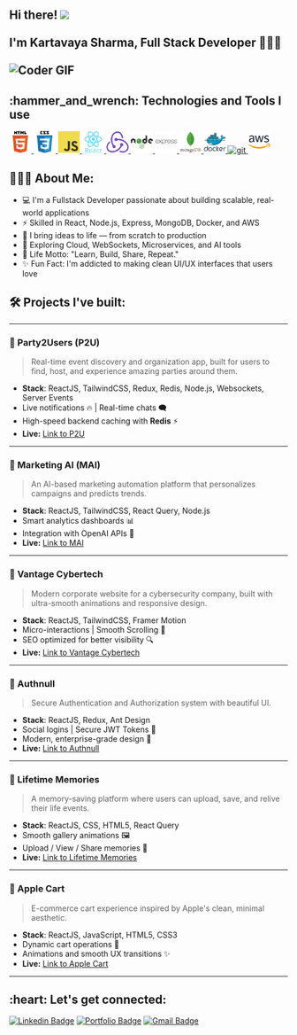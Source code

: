 <h2 align="left">
  <abc>
    <br>Hi there! <img src="https://user-images.githubusercontent.com/42378118/110234147-e3259600-7f4e-11eb-95be-0c4047144dea.gif" width="30"><br><br>
    I'm Kartavaya Sharma, Full Stack Developer 👨🏻‍💻<br><br>
    <img src="https://media.giphy.com/media/SWoSkN6DxTszqIKEqv/giphy.gif" alt="Coder GIF" width="500">
  </abc>
</h2>

<h2 align="left">:hammer_and_wrench: Technologies and Tools I use</h2>
<p align="left">
  <a href="https://developer.mozilla.org/en-US/docs/Web/HTML" target="_blank"> <img src="https://raw.githubusercontent.com/devicons/devicon/master/icons/html5/html5-original-wordmark.svg" alt="html5" width="40" height="40"/> </a>
  <a href="https://developer.mozilla.org/en-US/docs/Web/CSS" target="_blank"> <img src="https://raw.githubusercontent.com/devicons/devicon/master/icons/css3/css3-original-wordmark.svg" alt="css3" width="40" height="40"/> </a>
  <a href="https://developer.mozilla.org/en-US/docs/Web/JavaScript" target="_blank"> <img src="https://raw.githubusercontent.com/devicons/devicon/master/icons/javascript/javascript-original.svg" alt="javascript" width="40" height="40"/> </a>
  <a href="https://reactjs.org/" target="_blank"> <img src="https://raw.githubusercontent.com/devicons/devicon/master/icons/react/react-original-wordmark.svg" alt="react" width="40" height="40"/> </a>
  <a href="https://redux.js.org/" target="_blank"> <img src="https://raw.githubusercontent.com/devicons/devicon/master/icons/redux/redux-original.svg" alt="redux" width="40" height="40"/> </a>
  <a href="https://nodejs.org/" target="_blank"> <img src="https://raw.githubusercontent.com/devicons/devicon/master/icons/nodejs/nodejs-original-wordmark.svg" alt="nodejs" width="40" height="40"/> </a>
  <a href="https://expressjs.com/" target="_blank"> <img src="https://raw.githubusercontent.com/devicons/devicon/master/icons/express/express-original-wordmark.svg" alt="express" width="40" height="40"/> </a>
  <a href="https://www.mongodb.com/" target="_blank"> <img src="https://raw.githubusercontent.com/devicons/devicon/master/icons/mongodb/mongodb-original-wordmark.svg" alt="mongodb" width="40" height="40"/> </a>
  <a href="https://www.docker.com/" target="_blank"> <img src="https://raw.githubusercontent.com/devicons/devicon/master/icons/docker/docker-original-wordmark.svg" alt="docker" width="40" height="40"/> </a>
  <a href="https://git-scm.com/" target="_blank"> <img src="https://www.vectorlogo.zone/logos/git-scm/git-scm-icon.svg" alt="git" width="40" height="40"/> </a>
  <a href="https://aws.amazon.com/" target="_blank"> <img src="https://raw.githubusercontent.com/devicons/devicon/master/icons/amazonwebservices/amazonwebservices-original-wordmark.svg" alt="aws" width="40" height="40"/> </a>
</p>

<h2 align="left">👨🏻‍💻 About Me:</h2>

- :computer: I'm a Fullstack Developer passionate about building scalable, real-world applications
- :zap: Skilled in React, Node.js, Express, MongoDB, Docker, and AWS
- 🚀 I bring ideas to life — from scratch to production
- 🌟 Exploring Cloud, WebSockets, Microservices, and AI tools
- 🎯 Life Motto: "Learn, Build, Share, Repeat."
- ✨ Fun Fact: I'm addicted to making clean UI/UX interfaces that users love

<h2 align="left">🛠️ Projects I've built:</h2>

---

### 🚀 Party2Users (P2U)
> Real-time event discovery and organization app, built for users to find, host, and experience amazing parties around them.

- **Stack**: ReactJS, TailwindCSS, Redux, Redis, Node.js, Websockets, Server Events
- Live notifications 🔥 | Real-time chats 🗨️
- High-speed backend caching with **Redis** ⚡
- **Live:** [Link to P2U](https://parties2you.com/)

---

### 🚀 Marketing AI (MAI)
> An AI-based marketing automation platform that personalizes campaigns and predicts trends.

- **Stack**: ReactJS, TailwindCSS, React Query, Node.js
- Smart analytics dashboards 📊
- Integration with OpenAI APIs 🤖
- **Live:** [Link to MAI](https://www.nextviralai.com/)

---

### 🚀 Vantage Cybertech
> Modern corporate website for a cybersecurity company, built with ultra-smooth animations and responsive design.

- **Stack**: ReactJS, TailwindCSS, Framer Motion
- Micro-interactions | Smooth Scrolling 🚀
- SEO optimized for better visibility 🔍
- **Live:** [Link to Vantage Cybertech](https://www.vantagecybertech.com/)

---

### 🚀 Authnull
> Secure Authentication and Authorization system with beautiful UI.

- **Stack**: ReactJS, Redux, Ant Design
- Social logins | Secure JWT Tokens 🔐
- Modern, enterprise-grade design 🏢
- **Live:** [Link to Authnull](https://authnull.com/)

---

### 🚀 Lifetime Memories
> A memory-saving platform where users can upload, save, and relive their life events.

- **Stack**: ReactJS, CSS, HTML5, React Query
- Smooth gallery animations 🖼️
- Upload / View / Share memories 📸
- **Live:** [Link to Lifetime Memories](https://elegant-cuchufli-37a844.netlify.app/)

---

### 🚀 Apple Cart
> E-commerce cart experience inspired by Apple's clean, minimal aesthetic.

- **Stack**: ReactJS, JavaScript, HTML5, CSS3
- Dynamic cart operations 🛒
- Animations and smooth UX transitions ✨
- **Live:** [Link to Apple Cart](https://elegant-cuchufli-37a844.netlify.app/)

---

<h2 align="left">:heart: Let's get connected:</h2>

[![Linkedin Badge](https://img.shields.io/badge/-Kartavaya%20Sharma-blue?style=flat-square&logo=Linkedin&logoColor=white&link=https://www.linkedin.com/in/kartavaya-sharma-a17035230/)](https://www.linkedin.com/in/kartavaya-sharma-a17035230/)
[![Portfolio Badge](https://img.shields.io/badge/-Portfolio-black?style=flat-square&logo=github&logoColor=white&link=https://visionary-mooncake-2cafda.netlify.app/)](https://visionary-mooncake-2cafda.netlify.app/)
[![Gmail Badge](https://img.shields.io/badge/-kartavyasharmajs@gmail.com-c14438?style=flat-square&logo=Gmail&logoColor=white&link=mailto:kartavyasharmajs@gmail.com)](mailto:kartavyasharmajs@gmail.com)


